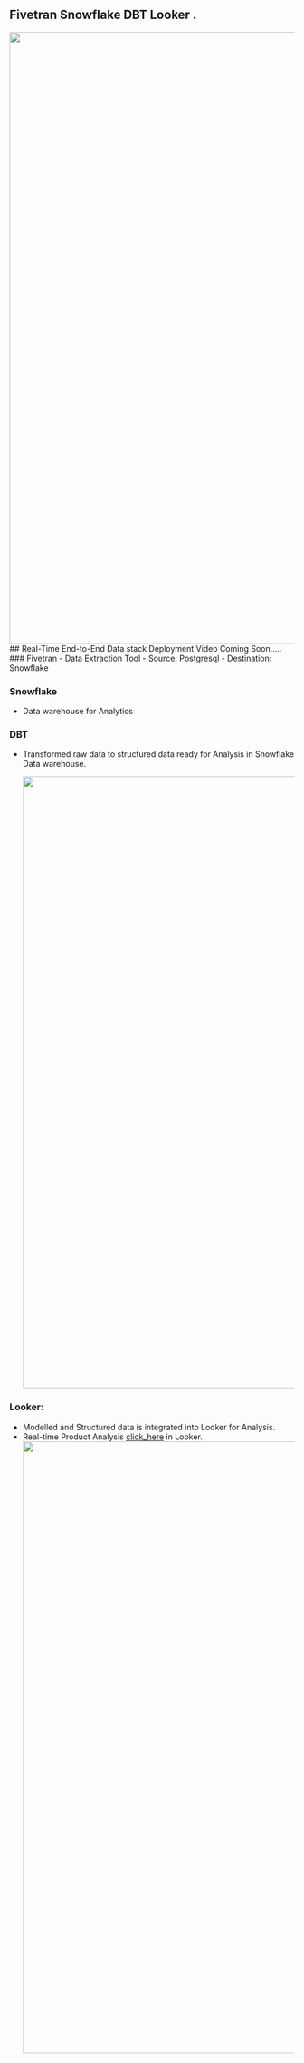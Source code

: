 ## Fivetran Snowflake DBT Looker .

<img src="snowflake_dbt_Looker.png" width="1080"/>
## Real-Time End-to-End Data stack Deployment Video Coming Soon.....
### Fivetran
- Data Extraction Tool
- Source: Postgresql
- Destination: Snowflake

### Snowflake
- Data warehouse for Analytics 


### DBT
- Transformed raw data to structured data ready for Analysis in Snowflake Data warehouse.

  <img src="dbt_DAG.png" width="1080"/>

### Looker:
- Modelled and Structured data is integrated into Looker for Analysis.
- Real-time Product Analysis [click_here](https://lookerstudio.google.com/reporting/df93d4f9-ef3e-45fe-86a5-470c69b697e0) in Looker.
  <img src="Looker.png" width="1080"/>
  


